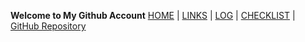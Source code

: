 **Welcome to My Github Account**
[HOME](https://ardanisar.github.io/os212/) |  [LINKS](https://github.com/ardanisar/LINKS/) | [LOG](https://ardanisar.github.io/os212/TXT/mylog.txt) |  [CHECKLIST]() | [GitHub Repository](https://github.com/ardanisar/os212)
